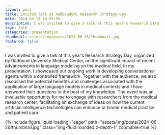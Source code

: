 ```yaml
---
layout: post
title: Invited Talk at RadboudUMC Research Strategy Day
date: 2024-08-15 23:59:59
description: I was invited to give a talk at this year’s Research Strategy Day, organized by University Medical Center, on the significant impact of recent advancements in language modeling on the medical field.
tags: talk
categories: presentation
thumbnail: assets/img/posts/2024-06-26/thumbnail.jpg
featured: false
---
```


I was invited to give a talk at this year’s Research Strategy Day, organized by Radboud University Medical Center, on the significant impact of recent advancements in language modeling on the medical field. In my presentation, I showcased our ongoing work in developing conversational agents within a controlled framework. Together with the audience, we also discussed the potential benefits and challenges associated with the application of large language models in medical contexts and I have answered their questions to the best of my knowledge. The event was an invaluable opportunity for me to engage with researchers from the medical research center, facilitating an exchange of ideas on how the current artificial intelligence technologies can enhance or hinder medical practice and patient care.

<div class="row mt-3">
    <div class="col-sm mt-3 mt-md-0">
        {% include figure.liquid loading="eager" path="assets/img/posts/2024-06-26/thumbnail.jpg" class="img-fluid rounded z-depth-1" zoomable=true %}
    </div>
</div>

<!-- #### Reference

> Controlled Usage of Large Language Models in Chatbots for Health. At RadboudUMC Research Strategy Day 2024, 26 June 2024, Nijmegen, The Netherlands. -->
